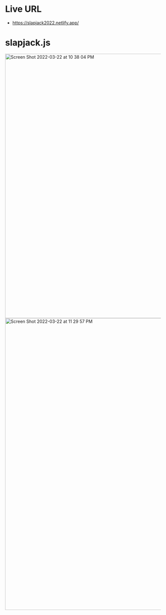 
# Live URL 
 - https://slapjack2022.netlify.app/

# slapjack.js

<img width="857" alt="Screen Shot 2022-03-22 at 10 38 04 PM" src="https://user-images.githubusercontent.com/60025491/159636484-0605e334-641c-46cb-b705-747eceef5dfc.png">
<img width="946" alt="Screen Shot 2022-03-22 at 11 29 57 PM" src="https://user-images.githubusercontent.com/60025491/159637301-af5c700f-429f-48c8-8bd2-50ee1cec14a1.png">
